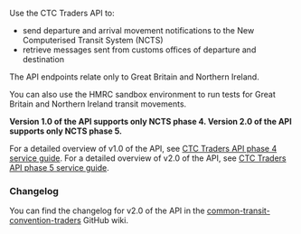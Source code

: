 Use the CTC Traders API to:

- send departure and arrival movement notifications to the New Computerised Transit System (NCTS)
- retrieve messages sent from customs offices of departure and destination

The API endpoints relate only to Great Britain and Northern Ireland.

You can also use the HMRC sandbox environment to run tests for Great Britain and Northern Ireland transit movements.

**Version 1.0 of the API supports only NCTS phase 4. Version 2.0 of the API supports only NCTS phase 5.**

For a detailed overview of v1.0 of the API, see [CTC Traders API phase 4 service guide](/guides/ctc-traders-phase4-service-guide/). For a detailed overview of v2.0 of the API, see [CTC Traders API phase 5 service guide](/guides/ctc-traders-phase5-service-guide/).

### Changelog

You can find the changelog for v2.0 of the API in the [common-transit-convention-traders](https://github.com/hmrc/common-transit-convention-traders/wiki/CTC-Traders-API-v2.0-changelog) GitHub wiki.
